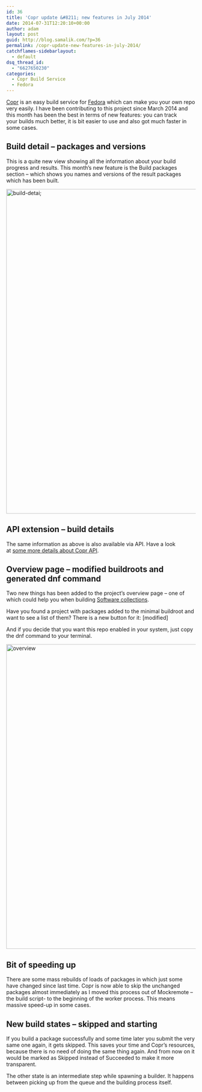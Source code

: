 ```yaml
---
id: 36
title: 'Copr update &#8211; new features in July 2014'
date: 2014-07-31T12:20:10+00:00
author: adam
layout: post
guid: http://blog.samalik.com/?p=36
permalink: /copr-update-new-features-in-july-2014/
catchflames-sidebarlayout:
  - default
dsq_thread_id:
  - "6627650230"
categories:
  - Copr Build Service
  - Fedora
---
```

<a title="Copr is an easy-to-use automatic build system providing a package repository as its output." href="http://copr.fedoraproject.org/" target="_blank">Copr</a> is an easy build service for <a title="Fedora is a Linux-based operating system that showcases the latest in free software. Fedora is always free for anyone to use, modify, and distribute. It is built by people across the globe who work together as a community: the Fedora Project." href="http://fedoraproject.org/" target="_blank">Fedora</a> which can make you your own repo very easily. I have been contributing to this project since March 2014 and this month has been the best in terms of new features: you can track your builds much better, it is bit easier to use and also got much faster in some cases.

## Build detail &#8211; packages and versions

This is a quite new view showing all the information about your build progress and results. This month&#8217;s new feature is the Build packages section &#8211; which shows you names and versions of the result packages which has been built.

<img class="aligncenter wp-image-39 size-full" src="http://blog-shaman.rhcloud.com/wp-content/uploads/2014/07/build-detai.png" alt="build-detai;" width="809" height="860" />

## API extension &#8211; build details

The same information as above is also available via API. Have a look at <a href="http://copr.fedoraproject.org/api/" target="_blank">some more details about Copr API</a>.

## Overview page &#8211; modified buildroots and generated dnf command

Two new things has been added to the project&#8217;s overview page &#8211; one of which could help you when building <a title="Software Collections's Collections" href="https://www.softwarecollections.org/en/scls/user/rhscl/?page=1" target="_blank">Software collections</a>.

Have you found a project with packages added to the minimal buildroot and want to see a list of them? There is a new button for it: [modified]

And if you decide that you want this repo enabled in your system, just copy the dnf command to your terminal.

<img class="aligncenter size-full wp-image-43" src="http://blog-shaman.rhcloud.com/wp-content/uploads/2014/07/overview.png" alt="overview" width="792" height="807" />

## Bit of speeding up

There are some mass rebuilds of loads of packages in which just some have changed since last time. Copr is now able to skip the unchanged packages almost immediately as I moved this process out of Mockremote &#8211; the build script- to the beginning of the worker process. This means massive speed-up in some cases.

## New build states &#8211; skipped and starting

If you build a package successfully and some time later you submit the very same one again, it gets skipped. This saves your time and Copr&#8217;s resources, because there is no need of doing the same thing again. And from now on it would be marked as Skipped instead of Succeeded to make it more transparent.

The other state is an intermediate step while spawning a builder. It happens between picking up from the queue and the building process itself.

&nbsp;